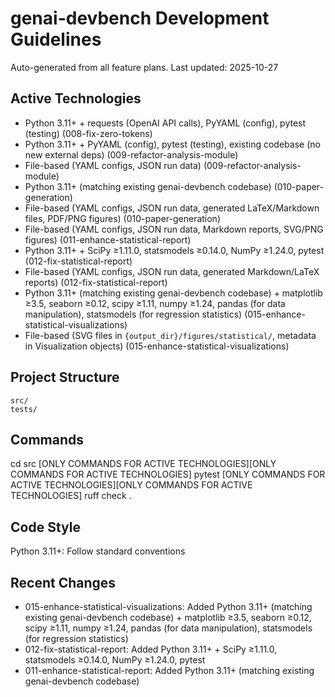 # genai-devbench Development Guidelines

Auto-generated from all feature plans. Last updated: 2025-10-27

## Active Technologies
- Python 3.11+ + requests (OpenAI API calls), PyYAML (config), pytest (testing) (008-fix-zero-tokens)
- Python 3.11+ + PyYAML (config), pytest (testing), existing codebase (no new external deps) (009-refactor-analysis-module)
- File-based (YAML configs, JSON run data) (009-refactor-analysis-module)
- Python 3.11+ (matching existing genai-devbench codebase) (010-paper-generation)
- File-based (YAML configs, JSON run data, generated LaTeX/Markdown files, PDF/PNG figures) (010-paper-generation)
- File-based (YAML configs, JSON run data, Markdown reports, SVG/PNG figures) (011-enhance-statistical-report)
- Python 3.11+ + SciPy ≥1.11.0, statsmodels ≥0.14.0, NumPy ≥1.24.0, pytest (012-fix-statistical-report)
- File-based (YAML configs, JSON run data, generated Markdown/LaTeX reports) (012-fix-statistical-report)
- Python 3.11+ (matching existing genai-devbench codebase) + matplotlib ≥3.5, seaborn ≥0.12, scipy ≥1.11, numpy ≥1.24, pandas (for data manipulation), statsmodels (for regression statistics) (015-enhance-statistical-visualizations)
- File-based (SVG files in `{output_dir}/figures/statistical/`, metadata in Visualization objects) (015-enhance-statistical-visualizations)

## Project Structure
```
src/
tests/
```

## Commands
cd src [ONLY COMMANDS FOR ACTIVE TECHNOLOGIES][ONLY COMMANDS FOR ACTIVE TECHNOLOGIES] pytest [ONLY COMMANDS FOR ACTIVE TECHNOLOGIES][ONLY COMMANDS FOR ACTIVE TECHNOLOGIES] ruff check .

## Code Style
Python 3.11+: Follow standard conventions

## Recent Changes
- 015-enhance-statistical-visualizations: Added Python 3.11+ (matching existing genai-devbench codebase) + matplotlib ≥3.5, seaborn ≥0.12, scipy ≥1.11, numpy ≥1.24, pandas (for data manipulation), statsmodels (for regression statistics)
- 012-fix-statistical-report: Added Python 3.11+ + SciPy ≥1.11.0, statsmodels ≥0.14.0, NumPy ≥1.24.0, pytest
- 011-enhance-statistical-report: Added Python 3.11+ (matching existing genai-devbench codebase)

<!-- MANUAL ADDITIONS START -->
<!-- MANUAL ADDITIONS END -->
